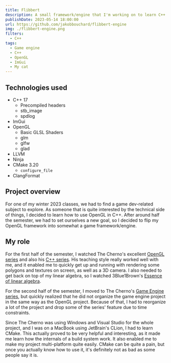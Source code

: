 ```yaml
---
title: Flibbert
description: A small framework/engine that I'm working on to learn C++.
publishDate: 2023-05-14 18:00:00
url: https://github.com/jakobbouchard/flibbert-engine
img: ./flibbert-engine.png
filters:
  - C++
tags:
  - Game engine
  - C++
  - OpenGL
  - ImGui
  - My cat
---
```


## Technologies used

- C++ 17
  - Precompiled headers
  - stb_image
  - spdlog
- ImGui
- OpenGL
  - Basic GLSL Shaders
  - glm
  - glfw
  - glad
- LLVM
- Ninja
- CMake 3.20
  - `configure_file`
- ClangFormat

## Project overview

For one of my winter 2023 classes, we had to find a game dev-related subject to explore. As someone that is quite interested by the technical side of things, I decided to learn how to use OpenGL in C++. After around half the semester, we had to set ourselves a new goal, so I decided to flip my OpenGL framework into somewhat a game framework/engine.

## My role

For the first half of the semester, I watched The Cherno's excellent [OpenGL series](https://www.youtube.com/playlist?list=PLlrATfBNZ98foTJPJ_Ev03o2oq3-GGOS2) and also his [C++ series](https://www.youtube.com/playlist?list=PLlrATfBNZ98dudnM48yfGUldqGD0S4FFb). His teaching style really worked well with me, and it enabled me to quickly get up and running with rendering some polygons and textures on screen, as well as a 3D camera. I also needed to get back on top of my linear algebra, so I watched 3Blue1Brown's [Essence of linear algebra](https://www.youtube.com/playlist?list=PLZHQObOWTQDPD3MizzM2xVFitgF8hE_ab).

For the second half of the semester, I moved to The Cherno's [Game Engine series](https://www.youtube.com/playlist?list=PLlrATfBNZ98dC-V-N3m0Go4deliWHPFwT), but quickly realized that he did not organize the game engine project in the same way as the OpenGL project. Because of that, I had to reorganize a lot of the project and drop some of the series' feature due to time constraints.

Since The Cherno was using Windows and Visual Studio for the whole project, and I was on a MacBook using JetBrain's CLion, I had to learn CMake. This actually proved to be very helpful and interesting, as it made me learn how the internals of a build system work. It also enabled me to make my project multi-platform quite easily. CMake can be quite a pain, but once you actually know how to use it, it's definitely not as bad as some people say it is.
